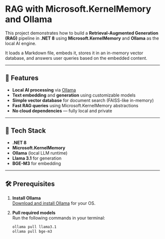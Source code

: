 # RAG with Microsoft.KernelMemory and Ollama

This project demonstrates how to build a **Retrieval-Augmented Generation (RAG)** pipeline in **.NET 8** using **Microsoft.KernelMemory** and **Ollama** as the local AI engine.

It loads a Markdown file, embeds it, stores it in an in-memory vector database, and answers user queries based on the embedded content.

---

## 🚀 Features

- **Local AI processing** via [Ollama](https://ollama.ai/)
- **Text embedding** and **generation** using customizable models
- **Simple vector database** for document search (FAISS-like in-memory)
- **Fast RAG queries** using Microsoft.KernelMemory abstractions
- **No cloud dependencies** — fully local and private

---

## 🧩 Tech Stack

- **.NET 8**
- **Microsoft.KernelMemory**
- **Ollama** (local LLM runtime)
- **Llama 3.1** for generation
- **BGE-M3** for embedding

---

## 🛠️ Prerequisites

1. **Install Ollama**  
   [Download and install Ollama](https://ollama.ai/download) for your OS.

2. **Pull required models**  
   Run the following commands in your terminal:
   ```bash
   ollama pull llama3.1
   ollama pull bge-m3

